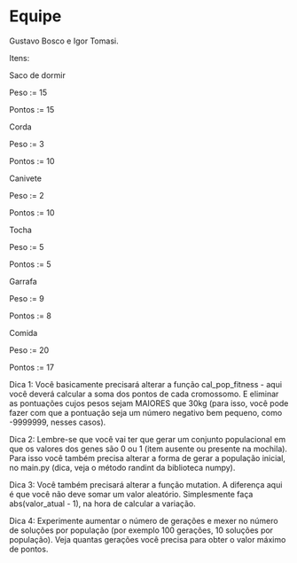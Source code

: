 # Equipe

Gustavo Bosco e Igor Tomasi.

Itens:

Saco de dormir 

Peso := 15 

Pontos := 15

Corda

Peso := 3

Pontos := 10

Canivete

Peso := 2

Pontos := 10

Tocha

Peso := 5

Pontos := 5

Garrafa

Peso := 9

Pontos := 8

Comida

Peso := 20

Pontos := 17

Dica 1: Você basicamente precisará alterar a função cal_pop_fitness - aqui você deverá calcular a soma dos pontos de cada cromossomo. E eliminar as pontuações cujos pesos sejam MAIORES que 30kg (para isso, você pode fazer com que a pontuação seja um número negativo bem pequeno, como -9999999, nesses casos).

Dica 2: Lembre-se que você vai ter que gerar um conjunto populacional em que os valores dos genes são 0 ou 1 (item ausente ou presente na mochila). Para isso você também precisa alterar a forma de gerar a população inicial, no main.py (dica, veja o método randint da biblioteca numpy).

Dica 3: Você também precisará alterar a função mutation. A diferença aqui é que você não deve somar um valor aleatório. Simplesmente faça abs(valor_atual - 1), na hora de calcular a variação.

Dica 4: Experimente aumentar o número de gerações e mexer no número de soluções por população (por exemplo 100 gerações, 10 soluções por população). Veja quantas gerações você precisa para obter o valor máximo de pontos.
